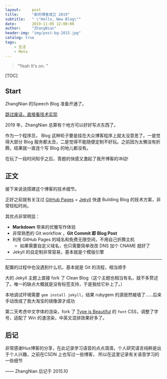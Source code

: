 ```yaml
---
layout:     post
title:      "新的博客成立 2019"
subtitle:   " \"Hello, New Blog\""
date:       2019-11-05 12:00:00
author:     "ZhangNian"
header-img: "img/post-bg-2015.jpg"
catalog: true
tags:
    - 生活
    - Meta
---
```


> “Yeah It's on. ”

[TOC]

## Start

ZhangNian 的Speech Blog 准备开通了。

[跳过废话，直接看技术实现 ](#build) 

2019 年，ZhangNian 总算有个地方可以好好写点东西了。


作为一个程序员， Blog 这种轮子要是挂在大众博客程序上就太没意思了。一是觉得大部分 Blog 服务都太丑，二是觉得不能随便定制不好玩。之前因为太懒没有折腾，结果就一直连个写 Blog 的地儿都没有。

在玩了一段时间知乎之后，答题的快感又激起了我开博客的冲动!


<p id = "build"></p>

## 正文

接下来说说搭建这个博客的技术细节。  

正好之前就有关注过 [GitHub Pages](https://pages.github.com/) + [Jekyll](http://jekyllrb.com/) 快速 Building Blog 的技术方案，非常轻松时尚。

其优点非常明显：

* **Markdown** 带来的优雅写作体验
* 非常熟悉的 Git workflow ，**Git Commit 即 Blog Post**
* 利用 GitHub Pages 的域名和免费无限空间，不用自己折腾主机
	* 如果需要自定义域名，也只需要简单改改 DNS 加个 CNAME 就好了 
* Jekyll 的自定制非常容易，基本就是个模版引擎

---

配置的过程中也没遇到什么坑，基本就是 Git 的流程，相当顺手

大的 Jekyll 主题上直接 fork 了 Clean Blog（这个主题也相当有名，就不多赘述了。唯一的缺点大概就是没有标签支持，于是我给它补上了。）

本地调试环境需要 `gem install jekyll`，结果 rubygem 的源居然被墙了……后来手动改成了我大淘宝的镜像源才成功

第二天考虑中文字体的渲染，fork 了 [Type is Beautiful](http://www.typeisbeautiful.com/) 的 `font` CSS，调整了字号，适配了 Win 的渣渲染，中英文混排效果好多了。

## 后记

非常感谢Hux博客的分享，在此记录学习语音的点点滴滴，个人研究语言纯粹是出于个人兴趣，之前在CSDN 上也写过一些博客， 所以在这里记录有关语音学习的一些细节

—— ZhangNian 后记于 2015.10


